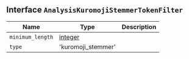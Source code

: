 ## Interface `AnalysisKuromojiStemmerTokenFilter`

| Name | Type | Description |
| - | - | - |
| `minimum_length` | [integer](./integer.md) | &nbsp; |
| `type` | 'kuromoji_stemmer' | &nbsp; |
